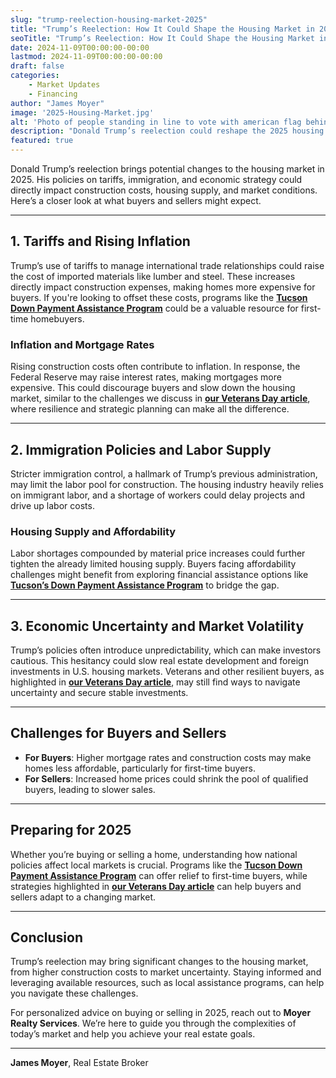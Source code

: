 ```yaml
---
slug: "trump-reelection-housing-market-2025"
title: "Trump’s Reelection: How It Could Shape the Housing Market in 2025"
seoTitle: "Trump’s Reelection: How It Could Shape the Housing Market in 2025"
date: 2024-11-09T00:00:00-00:00
lastmod: 2024-11-09T00:00:00-00:00
draft: false
categories:
    - Market Updates
    - Financing
author: "James Moyer"
image: '2025-Housing-Market.jpg'
alt: 'Photo of people standing in line to vote with american flag behind them.'
description: "Donald Trump’s reelection could reshape the 2025 housing market through policies affecting tariffs, labor supply, and market stability."
featured: true
---
```


Donald Trump’s reelection brings potential changes to the housing market in 2025. His policies on tariffs, immigration, and economic strategy could directly impact construction costs, housing supply, and market conditions. Here’s a closer look at what buyers and sellers might expect.

---

## 1. Tariffs and Rising Inflation

Trump’s use of tariffs to manage international trade relationships could raise the cost of imported materials like lumber and steel. These increases directly impact construction expenses, making homes more expensive for buyers. If you're looking to offset these costs, programs like the **[Tucson Down Payment Assistance Program](/articles/tucson-down-payment-aid-first-time-buyers/)** could be a valuable resource for first-time homebuyers.

### Inflation and Mortgage Rates
Rising construction costs often contribute to inflation. In response, the Federal Reserve may raise interest rates, making mortgages more expensive. This could discourage buyers and slow down the housing market, similar to the challenges we discuss in **[our Veterans Day article](/articles/veterans-day-service-sacrifice-real-estate/)**, where resilience and strategic planning can make all the difference.

---

## 2. Immigration Policies and Labor Supply

Stricter immigration control, a hallmark of Trump’s previous administration, may limit the labor pool for construction. The housing industry heavily relies on immigrant labor, and a shortage of workers could delay projects and drive up labor costs.

### Housing Supply and Affordability
Labor shortages compounded by material price increases could further tighten the already limited housing supply. Buyers facing affordability challenges might benefit from exploring financial assistance options like **[Tucson’s Down Payment Assistance Program](/articles/tucson-down-payment-aid-first-time-buyers/)** to bridge the gap.

---

## 3. Economic Uncertainty and Market Volatility

Trump’s policies often introduce unpredictability, which can make investors cautious. This hesitancy could slow real estate development and foreign investments in U.S. housing markets. Veterans and other resilient buyers, as highlighted in **[our Veterans Day article](/articles/veterans-day-service-sacrifice-real-estate/)**, may still find ways to navigate uncertainty and secure stable investments.

---

## Challenges for Buyers and Sellers

- **For Buyers**: Higher mortgage rates and construction costs may make homes less affordable, particularly for first-time buyers.
- **For Sellers**: Increased home prices could shrink the pool of qualified buyers, leading to slower sales.

---

## Preparing for 2025

Whether you’re buying or selling a home, understanding how national policies affect local markets is crucial. Programs like the **[Tucson Down Payment Assistance Program](/articles/tucson-down-payment-aid-first-time-buyers/)** can offer relief to first-time buyers, while strategies highlighted in **[our Veterans Day article](/articles/veterans-day-service-sacrifice-real-estate/)** can help buyers and sellers adapt to a changing market.

---

## Conclusion

Trump’s reelection may bring significant changes to the housing market, from higher construction costs to market uncertainty. Staying informed and leveraging available resources, such as local assistance programs, can help you navigate these challenges.

For personalized advice on buying or selling in 2025, reach out to **Moyer Realty Services**. We’re here to guide you through the complexities of today’s market and help you achieve your real estate goals.

---

**James Moyer**, Real Estate Broker
